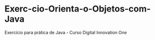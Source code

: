 # Exerc-cio-Orienta-o-Objetos-com-Java
Exercício para prática de Java - Curso Digital Innovation One
